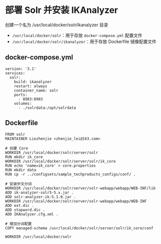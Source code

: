 # 部署 Solr 并安装 IKAnalyzer



创建一个名为 /usr/local/docker/solr/ikanalyzer 目录

- `/usr/local/docker/solr`：用于存放 `docker-compose.yml` 配置文件
- `/usr/local/docker/solr/ikanalyzer`：用于存放 Dockerfile 镜像配置文件

## docker-compose.yml

```
version: '3.1'
services:
  solr:
    build: ikanalyzer
    restart: always
    container_name: solr
    ports:
      - 8983:8983
    volumes:
      - ./solrdata:/opt/solrdata
```

## Dockerfile

```
FROM solr
MAINTAINER Liezhenjie <zhenjie_lei@163.com>

# 创建 Core
WORKDIR /usr/local/docker/solr/server/solr
RUN mkdir ik_core
WORKDIR /usr/local/docker/solr/server/solr/ik_core
RUN echo 'name=ik_core' > core.properties
RUN mkdir data
RUN cp -r ../configsets/sample_techproducts_configs/conf/ .

# 安装中文分词
WORKDIR /usr/local/docker/solr/server/solr-webapp/webapp/WEB-INF/lib
ADD ik-analyzer-solr5-5.x.jar .
ADD solr-analyzer-ik-5.1.0.jar .
WORKDIR /usr/local/docker/solr/server/solr-webapp/webapp/WEB-INF
ADD ext.dic .
ADD stopword.dic .
ADD IKAnalyzer.cfg.xml .

# 增加分词配置
COPY managed-schema /usr/local/docker/solr/server/solr/ik_core/conf

WORKDIR /usr/local/docker/solr
```